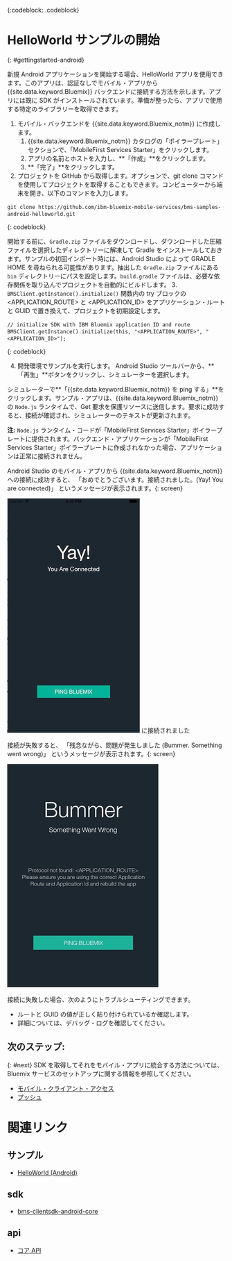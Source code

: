 <!-- Attribute definitions -->
{:codeblock: .codeblock}

# HelloWorld サンプルの開始
{: #gettingstarted-android}

新規 Android アプリケーションを開始する場合、HelloWorld アプリを使用できます。このアプリは、認証なしでモバイル・アプリから {{site.data.keyword.Bluemix}} バックエンドに接続する方法を示します。アプリには既に SDK がインストールされています。準備が整ったら、アプリで使用する特定のライブラリーを取得できます。

1. モバイル・バックエンドを {{site.data.keyword.Bluemix_notm}} に作成します。
    1. {{site.data.keyword.Bluemix_notm}} カタログの「ボイラープレート」セクションで、「MobileFirst Services Starter」をクリックします。
    2. アプリの名前とホストを入力し、**「作成」**をクリックします。
    3. **「完了」**をクリックします。
2. プロジェクトを GitHub から取得します。オプションで、git clone コマンドを使用してプロジェクトを取得することもできます。コンピューターから端末を開き、以下のコマンドを入力します。
```
git clone https://github.com/ibm-bluemix-mobile-services/bms-samples-android-helloworld.git
```
{: codeblock}

開始する前に、`Gradle.zip` ファイルをダウンロードし、ダウンロードした圧縮ファイルを選択したディレクトリーに解凍して Gradle をインストールしておきます。サンプルの初回インポート時には、Android Studio によって GRADLE HOME を尋ねられる可能性があります。抽出した `Gradle.zip` ファイルにある `bin` ディレクトリーにパスを設定します。`build.gradle` ファイルは、必要な依存関係を取り込んでプロジェクトを自動的にビルドします。
3. `BMSClient.getInstance().initialize()` 関数内の try ブロックの &lt;APPLICATION_ROUTE&gt; と &lt;APPLICATION_ID&gt; をアプリケーション・ルートと GUID で置き換えて、プロジェクトを初期設定します。
```
// initialize SDK with IBM Bluemix application ID and route
BMSClient.getInstance().initialize(this, "<APPLICATION_ROUTE>", "<APPLICATION_ID>");
```
{: codeblock}

4. 開発環境でサンプルを実行します。
Android Studio ツールバーから、**「再生」**ボタンをクリックし、シミュレーターを選択します。

  シミュレーターで**「{{site.data.keyword.Bluemix_notm}} を ping する」**をクリックします。サンプル・アプリは、{{site.data.keyword.Bluemix_notm}} の `Node.js` ランタイムで、Get 要求を保護リソースに送信します。要求に成功すると、接続が確認され、シミュレーターのテキストが更新されます。

  **注:** `Node.js` ランタイム・コードが「MobileFirst Services Starter」ボイラープレートに提供されます。バックエンド・アプリケーションが「MobileFirst Services Starter」ボイラープレートに作成されなかった場合、アプリケーションは正常に接続されません。

  Android Studio のモバイル・アプリから {{site.data.keyword.Bluemix_notm}} への接続に成功すると、
「おめでとうございます。接続されました。(Yay! You are connected)」
というメッセージが表示されます。{: screen}

  ![Hello World アプリケーションは正常に {{site.data.keyword.Bluemix_notm}}](images/yayconnected.jpg "図 1. Hello World アプリケーションは正常に Bluemix に接続されました") に接続されました

  接続が失敗すると、
「残念ながら、問題が発生しました (Bummer. Something went wrong)」
というメッセージが表示されます。{: screen}

  ![Hello World アプリケーションは、Bluemix に接続されていません](images/bummer_android.jpg "図 2. Hello World アプリケーションは Bluemix に接続されていません")

  接続に失敗した場合、次のようにトラブルシューティングできます。
   * ルートと GUID の値が正しく貼り付けられているか確認します。
   * 詳細については、デバッグ・ログを確認してください。

## 次のステップ:
{: #next}
SDK を取得してそれをモバイル・アプリに統合する方法については、Bluemix サービスのセットアップに関する情報を参照してください。
   * [モバイル・クライアント・アクセス](../../services/mobileaccess/index.html)
   * [プッシュ](../../services/mobilepush/index.html)

# 関連リンク

## サンプル
   * [HelloWorld (Android)](https://github.com/ibm-bluemix-mobile-services/bms-samples-android-helloworld)

## sdk
   * [bms-clientsdk-android-core](https://github.com/ibm-bluemix-mobile-services/bms-clientsdk-android-core)

## api
   * [コア API](https://www.{DomainName}/docs/api/content/api/mobilefirst/android/core-api-doc/overview-summary.html)

